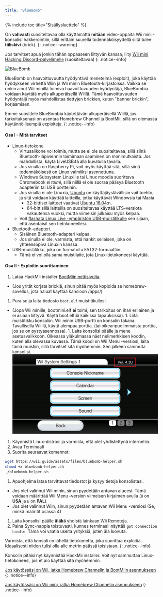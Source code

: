 ```yaml
---
title: "BlueBomb"
---
```


{% include toc title="Sisällysluettelo" %}

On **vahvasti** suositeltavaa olla käyttämättä **mitään** video-oppaita Wii mini -konsolisi hakkerointiin, sillä erittäin suurella todennäköisyydellä siitä tulee **tiiliskivi** (brick).
{: .notice--warning}

Jos tarvitset apua jonkin tähän oppaaseen liittyvän kanssa, liity [Wii mini Hacking Discord-palvelimelle](https://discord.gg/6ryxnkS) (suositeltavaa)
{: .notice--info}

![BlueBomb](/images/bluebomb.png)

BlueBomb on haavoittuvuutta hyödyntävä menetelmä (exploit), joka käyttää hyödykseen virhettä Wiin ja Wii minin Bluetooth-kirjastoissa. Vaikka se onkin ainut Wii minillä toimiva haavoittuvuuden hyödyntäjä, BlueBombia voidaan käyttää myös alkuperäisellä Wiillä. Tämä haavoittuvuuden hyödyntäjä myös mahdollistaa tiettyjen brickien, kuten "banner brickin", korjaamisen.

Emme suosittele BlueBombia käytettävän alkuperäisellä Wiillä, jos tarkoituksenasi on asentaa Homebrew Channel ja BootMii, sillä on olemassa käytännöllisempiä exploiteja.
{: .notice--info}

#### Osa I - Mitä tarvitset
- Linux-tietokone
  - Virtuaalikone voi toimia, mutta se ei ole suositeltavaa, sillä siinä Bluetooth-läpiviennin toimimaan saaminen on monimutkaista. Jos mahdollista, käytä LiveUSB:tä alla kuvatulla tavalla.
  - Jos sinulla on Raspberry Pi, voit myös käyttää sitä, sillä siinä todennäköisesti on Linux valmiiksi asennettuna.
  - Windows Subsystem Linuxille tai Linux moodia suorittava Chromebook *ei toimi*, sillä niillä ei ole suoraa pääsyä Bluetooth adapteriin tai USB portteihin.
  - Jos sinulla ei ole Linuxia, [Ubuntu](https://ubuntu.com/download/desktop) on käyttäjäystävällisin vaihtoehto, ja sitä voidaan käyttää laitteilla, jotka käyttävät Windowsia tai Macia.
    - 32-bittiset laitteet vaativat [Ubuntu 16.04](http://releases.ubuntu.com/16.04/):n.
    - 64-bittisillä laitteilla on suositeltavaa käyttää LTS-versiota vakautensa vuoksi, mutta viimeisin julkaisu myös kelpaa.
  - Voit [flashata Linux Live -ympäristön USB-muistitikulle](https://ubuntu.com/tutorials/tutorial-create-a-usb-stick-on-windows#1-overview) sen sijaan, että asentaisit sen tietokoneellesi.
- Bluetooth-adapteri.
  - Sisäinen Bluetooth-adapteri kelpaa.
  - Jos sinulla ei ole, varmista, että hankit sellaisen, joka on yhteensopiva Linuxin kanssa.
- USB-muistitikku, joka on formatoitu FAT32-formaattiin.
  - Tämä ei voi olla sama muistilaite, jota Linux-tietokoneesi käyttää.

#### Osa II - Exploitin suorittaminen
1. Lataa HackMii installer [BootMiin nettisivulta](https://bootmii.org/download/).
- (Jos yrität korjata brickiä, sinun pitää myös kopioida se homebrew-sovellus, jota haluat käyttää kansioon /apps/)
1. Pura se ja laita tiedosto `boot.elf` muistitikullesi.
- (Jopa Wii minille, bootmini.elf **ei** toimi, sen tarkoitus on ihan erilainen ja ei asiaan liittyvä. Käytä boot.elf:iä kaikissa tapauksissa). 1. Liitä muistitikku konsoliin. Wii minin USB-portti on konsolin takana. Tavallisella Wiillä, käytä alempaa porttia. (tai oikeanpuolimmaista porttia, jos se on pystyasennossa). 1. Laita konsolisi päälle ja mene asetusvalikkoon. Oikeassa yläkulmassa näet nelimerkkisen koodin, kuten alla olevassa kuvassa. Tämä koodi on Wii Menu -versiosi, laita tämä muistiin, sillä tarvitset sitä myöhemmin. Sen jälkeen sammuta konsolisi. ![Järjestelmän Käyttöliittymän Versio](/images/Wii/SystemMenuVersion.png)
1. Käynnistä Linux-distrosi ja varmista, että olet yhdistettynä internetiin.
1. Avaa Terminaali
1. Suorita seuraavat komennot:
```bash
wget https://wii.guide/assets/files/bluebomb-helper.sh
chmod +x bluebomb-helper.sh
./bluebomb-helper.sh
```
1. Apuohjelma lataa tarvittavat tiedostot ja kysyy tietoja konsolistasi.
  - Jos olet valinnut Wii minin, sinun pyydetään antavan alueesi. Tämä voidaan määrittää Wii Menu -version viimeisen kirjaimen avulla (`U` on **USA** ja `E` on **PAL**).
  - Jos olet valinnut Wiin, sinun pyydetään antavan Wii Menu -versiosi (Se, minkä määritit osassa 4)
1. Laita konsolisi päälle **äläkä** yhdistä lainkaan Wii Remoteja.
1. Paina Sync-nappia toistuvasti, kunnes terminaali näyttää `got connection handle`. Tämä voi vaatia useita yrityksiä, joten älä luovuta.

Varmista, että konsoli on lähellä tietokonetta, joka suorittaa exploitia. Ideaalisesti niiden tulisi olla alle metrin päässä toisistaan.
{: .notice--info}

Konsolin pitäisi nyt käynnistää HackMii installer. Voit nyt sammuttaa Linux-tietokoneesi, jos et aio käyttää sitä myöhemmin.

[Jos käytössäsi on Wii, jatka Homebrew Channelin ja BootMiin asennukseen](hbc)
{: .notice--info}

[Jos käytössäsi on Wii mini, jatka Homebrew Channelin asennukseen](hbc-mini)
{: .notice--info}

